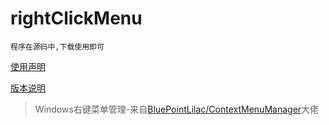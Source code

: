 # rightClickMenu



`程序在源码中,下载使用即可`



[使用声明](./使用声明.txt)



[版本说明](./版本说明.txt)



> Windows右键菜单管理-来自[BluePointLilac/ContextMenuManager](https://github.com/BluePointLilac/ContextMenuManager)大佬

